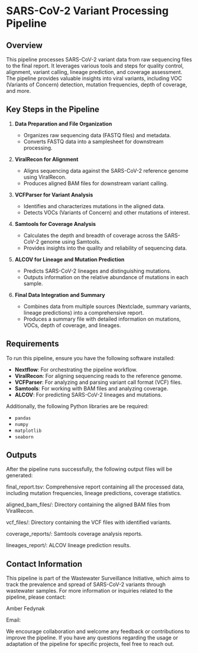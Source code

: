 # SARS-CoV-2 Variant Processing Pipeline

## Overview

This pipeline processes SARS-CoV-2 variant data from raw sequencing files to the final report. It leverages various tools and steps for quality control, alignment, variant calling, lineage prediction, and coverage assessment. The pipeline provides valuable insights into viral variants, including VOC (Variants of Concern) detection, mutation frequencies, depth of coverage, and more.

## Key Steps in the Pipeline

1. **Data Preparation and File Organization**
   - Organizes raw sequencing data (FASTQ files) and metadata.
   - Converts FASTQ data into a samplesheet for downstream processing.

2. **ViralRecon for Alignment**
   - Aligns sequencing data against the SARS-CoV-2 reference genome using ViralRecon.
   - Produces aligned BAM files for downstream variant calling.

3. **VCFParser for Variant Analysis**
   - Identifies and characterizes mutations in the aligned data.
   - Detects VOCs (Variants of Concern) and other mutations of interest.

4. **Samtools for Coverage Analysis**
   - Calculates the depth and breadth of coverage across the SARS-CoV-2 genome using Samtools.
   - Provides insights into the quality and reliability of sequencing data.

5. **ALCOV for Lineage and Mutation Prediction**
   - Predicts SARS-CoV-2 lineages and distinguishing mutations.
   - Outputs information on the relative abundance of mutations in each sample.

6. **Final Data Integration and Summary**
   - Combines data from multiple sources (Nextclade, summary variants, lineage predictions) into a comprehensive report.
   - Produces a summary file with detailed information on mutations, VOCs, depth of coverage, and lineages.

## Requirements

To run this pipeline, ensure you have the following software installed:

- **Nextflow**: For orchestrating the pipeline workflow.
- **ViralRecon**: For aligning sequencing reads to the reference genome.
- **VCFParser**: For analyzing and parsing variant call format (VCF) files.
- **Samtools**: For working with BAM files and analyzing coverage.
- **ALCOV**: For predicting SARS-CoV-2 lineages and mutations.

Additionally, the following Python libraries are be required:

- `pandas`
- `numpy`
- `matplotlib`
- `seaborn`

## Outputs
After the pipeline runs successfully, the following output files will be generated:

final_report.tsv: Comprehensive report containing all the processed data, including mutation frequencies, lineage predictions, coverage statistics.

aligned_bam_files/: Directory containing the aligned BAM files from ViralRecon.

vcf_files/: Directory containing the VCF files with identified variants.

coverage_reports/: Samtools coverage analysis reports.

lineages_report/: ALCOV lineage prediction results.

## Contact Information
This pipeline is part of the Wastewater Surveillance Initiative, which aims to track the prevalence and spread of SARS-CoV-2 variants through wastewater samples. For more information or inquiries related to the pipeline, please contact:

Amber Fedynak

Email: 


We encourage collaboration and welcome any feedback or contributions to improve the pipeline. If you have any questions regarding the usage or adaptation of the pipeline for specific projects, feel free to reach out.
